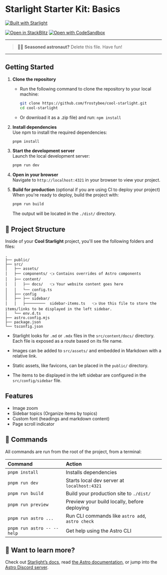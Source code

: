 # Starlight Starter Kit: Basics

[![Built with Starlight](https://astro.badg.es/v2/built-with-starlight/tiny.svg)](https://starlight.astro.build)

[![Open in StackBlitz](https://developer.stackblitz.com/img/open_in_stackblitz.svg)](https://stackblitz.com/github/withastro/starlight/tree/main/examples/basics)
[![Open with CodeSandbox](https://assets.codesandbox.io/github/button-edit-lime.svg)](https://codesandbox.io/p/sandbox/github/withastro/starlight/tree/main/examples/basics)

---
> 🧑‍🚀 **Seasoned astronaut?** Delete this file. Have fun!
---

## Getting Started

1. **Clone the repository**  
    - Run the following command to clone the repository to your local machine:  

        ```bash
        git clone https://github.com/frostybee/cool-starlight.git
        cd cool-starlight
        ```

    - Or download it as a .zip file) and run: `npm install`

2. **Install dependencies**  
    Use npm to install the required dependencies:  

    ```bash
    pnpm install
    ```

3. **Start the development server**  
    Launch the local development server:  

    ```bash
    pnpm run dev
    ```

4. **Open in your browser**  
    Navigate to `http://localhost:4321` in your browser to view your project.

5. **Build for production** (optional if you are using CI to deploy your project)  
    When you're ready to deploy, build the project with:  

    ```bash
    pnpm run build
    ```

    The output will be located in the `./dist/` directory.

## 🚀 Project Structure

Inside of your **Cool Starlight** project, you'll see the following folders and files:

```
.
├── public/
├── src/
│   ├── assets/
│   ├── components/ 👈 Contains overrides of Astro components
│   ├── content/
│   │   ├── docs/   👈 Your website content goes here
│   │   └── config.ts
│   ├── config
│   ├── ├── sidebar/
│   │   ├─────────  sidebar-items.ts   👈 Use this file to store the items/links to be displayed in the left sidebar.        
│   └── env.d.ts
├── astro.config.mjs
├── package.json
└── tsconfig.json
```

- Starlight looks for `.md` or `.mdx` files in the `src/content/docs/` directory. Each file is exposed as a route based on its file name.

- Images can be added to `src/assets/` and embedded in Markdown with a relative link.

- Static assets, like favicons, can be placed in the `public/` directory.

- The items to be displayed in the left sidebar are configured in the `src/config/sidebar` file.

## Features

- Image zoom
- Sidebar topics (Organize items by topics)
- Custom font (headings and markdown content)
- Page scroll indicator  

## 🧞 Commands

All commands are run from the root of the project, from a terminal:

| Command                   | Action                                           |
| :------------------------ | :----------------------------------------------- |
| `pnpm install`             | Installs dependencies                            |
| `pnpm run dev`             | Starts local dev server at `localhost:4321`      |
| `pnpm run build`           | Build your production site to `./dist/`          |
| `pnpm run preview`         | Preview your build locally, before deploying     |
| `pnpm run astro ...`       | Run CLI commands like `astro add`, `astro check` |
| `pnpm run astro -- --help` | Get help using the Astro CLI                     |

## 👀 Want to learn more?

Check out [Starlight’s docs](https://starlight.astro.build/), read [the Astro documentation](https://docs.astro.build), or jump into the [Astro Discord server](https://astro.build/chat).
